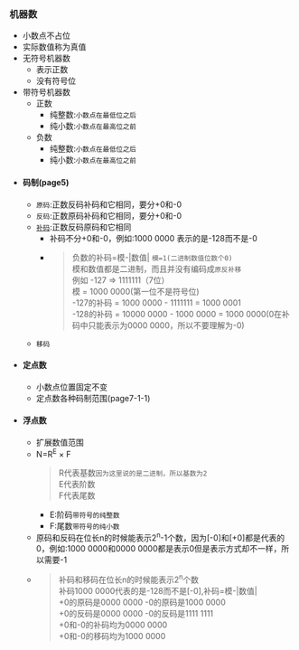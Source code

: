 ### 机器数
  + 小数点不占位
  + 实际数值称为真值
  + 无符号机器数
    + 表示正数
    + 没有符号位
  + 带符号机器数
    + 正数
      + 纯整数:`小数点在最低位之后`
      + 纯小数:`小数点在最高位之前`
    + 负数
      + 纯整数:`小数点在最低位之后`
      + 纯小数:`小数点在最高位之前`
  + #### 码制(page5)
    + `原码`:正数反码补码和它相同，要分+0和-0
    + `反码`:正数原码补码和它相同，要分+0和-0
    + [`补码`](https://blog.csdn.net/searchin_r/article/details/84075902):正数反码原码和它相同
      + 补码不分+0和-0，例如:1000 0000 表示的是-128而不是-0
      + > 负数的补码=模-|数值| `模=1(二进制数值位数个0)`</br>模和数值都是二进制，而且并没有编码成`原反补移`</br> 例如 -127 => 1111111（7位）</br>模 = 1000 0000(第一位不是符号位)</br>-127的补码 = 1000 0000 - 1111111 = 1000 0001</br>-128的补码 = 10000 0000 - 1000 0000 = 1000 0000(0在补码中只能表示为0000 0000，所以不要理解为-0)
    + `移码`
  + #### 定点数
    + 小数点位置固定不变
    + 定点数各种码制范围(page7-1-1)
  + #### 浮点数
    + 扩展数值范围
    + N=R<sup>E</sup> × F 
      > R代表基数`因为这里说的是二进制，所以基数为2` </br>E代表阶数</br>F代表尾数
      + E:阶码`带符号的纯整数`
      + F:尾数`带符号的纯小数`
    + 原码和反码在位长n的时候能表示2<sup>n</sup>-1个数，因为[-0]和[+0]都是代表的0，例如:1000 0000和0000 0000都是表示0但是表示方式却不一样，所以需要-1
    + > 补码和移码在位长n的时候能表示2<sup>n</sup>个数</br>
    补码1000 0000代表的是-128而不是[-0],补码=模-|数值|</br>
    +0的原码是0000 0000 -0的原码是1000 0000</br>
    +0的反码是0000 0000 -0的反码是1111 1111</br>
    +0和-0的补码均为0000 0000</br>
    +0和-0的移码均为1000 0000
